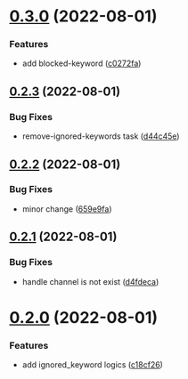 # [0.3.0](https://github.com/ghorbani-mohammad/rasad-social/compare/v0.2.3...v0.3.0) (2022-08-01)


### Features

* add blocked-keyword ([c0272fa](https://github.com/ghorbani-mohammad/rasad-social/commit/c0272fa318e89a057d3712db41b615af5057e78b))



## [0.2.3](https://github.com/ghorbani-mohammad/rasad-social/compare/v0.2.2...v0.2.3) (2022-08-01)


### Bug Fixes

* remove-ignored-keywords task ([d44c45e](https://github.com/ghorbani-mohammad/rasad-social/commit/d44c45e4b113af505825fb8584e016948ef2cb49))



## [0.2.2](https://github.com/ghorbani-mohammad/rasad-social/compare/v0.2.1...v0.2.2) (2022-08-01)


### Bug Fixes

* minor change ([659e9fa](https://github.com/ghorbani-mohammad/rasad-social/commit/659e9fa947a4cfa696475266fcab9e09d4875f5a))



## [0.2.1](https://github.com/ghorbani-mohammad/rasad-social/compare/v0.2.0...v0.2.1) (2022-08-01)


### Bug Fixes

* handle channel is not exist ([d4fdeca](https://github.com/ghorbani-mohammad/rasad-social/commit/d4fdeca82ec8e664b479abca948d8c085e51da9c))



# [0.2.0](https://github.com/ghorbani-mohammad/rasad-social/compare/v0.1.0...v0.2.0) (2022-08-01)


### Features

* add ignored_keyword logics ([c18cf26](https://github.com/ghorbani-mohammad/rasad-social/commit/c18cf262028f0b8d46e742658a458676a756753d))



